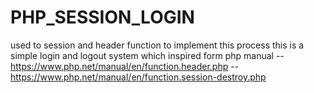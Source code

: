 # PHP_SESSION_LOGIN
used to session and header function to implement this process
this is a simple login and logout system which inspired form php manual
-- https://www.php.net/manual/en/function.header.php
-- https://www.php.net/manual/en/function.session-destroy.php
